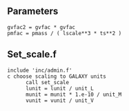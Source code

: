 Parameters
-----
~~~
gvfac2 = gvfac * gvfac  
pmfac = pmass / ( lscale**3 * ts**2 )  
~~~

Set_scale.f
------------------------
~~~
include 'inc/admin.f'  
c choose scaling to GALAXY units  
      call set_scale  
      lunit = lunit / unit_L  
      munit = munit * 1.e-10 / unit_M  
      vunit = vunit / unit_V
~~~   
